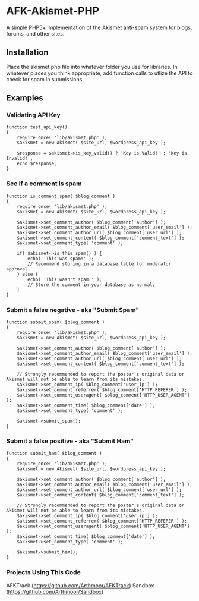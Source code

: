 # AFK-Akismet-PHP
A simple PHP5+ implementation of the Akismet anti-spam system for blogs, forums, and other sites.

## Installation
Place the akismet.php file into whatever folder you use for libraries.
In whatever places you think appropriate, add function calls to utlize the API to check for spam in submissions.

## Examples

### Validating API Key
	function test_api_key()
	{
		require_once( 'lib/akismet.php' );
		$akismet = new Akismet( $site_url, $wordpress_api_key );

		$response = $akismet->is_key_valid() ? 'Key is Valid!' : 'Key is Invalid!';
		echo $response;
	}

### See if a comment is spam
	function is_comment_spam( $blog_comment )
	{
		require_once( 'lib/akismet.php' );
		$akismet = new Akismet( $site_url, $wordpress_api_key );

		$akismet->set_comment_author( $blog_comment['author'] );
		$akismet->set_comment_author_email( $blog_comment['user_email'] );
		$akismet->set_comment_author_url( $blog_comment['user_url'] );
		$akismet->set_comment_content( $blog_comment['comment_text'] );
		$akismet->set_comment_type( 'comment' );

		if( $akismet->is_this_spam() ) {
			echo( 'This was spam!' );
			// Recommend storing in a database table for moderator approval.
		} else {
			echo( 'This wasn't spam.' );
			// Store the comment in your database as normal.
		}
	}

### Submit a false negative - aka "Submit Spam"
	function submit_spam( $blog_comment )
	{
		require_once( 'lib/akismet.php' );
		$akismet = new Akismet( $site_url, $wordpress_api_key );

		$akismet->set_comment_author( $blog_comment['author'] );
		$akismet->set_comment_author_email( $blog_comment['user_email'] );
		$akismet->set_comment_author_url( $blog_comment['user_url'] );
		$akismet->set_comment_content( $blog_comment['comment_text'] );

		// Strongly recommended to report the poster's original data or Akismet will not be able to learn from its mistakes.
		$akismet->set_comment_ip( $blog_comment['user_ip'] );
		$akismet->set_comment_referrer( $blog_comment['HTTP_REFERER'] );
		$akismet->set_comment_useragent( $blog_comment['HTTP_USER_AGENT'] );
		$akismet->set_comment_time( $blog_comment['date'] );
		$akismet->set_comment_type( 'comment' );

		$akismet->submit_spam();
	}

### Submit a false positive - aka "Submit Ham"
	function submit_ham( $blog_comment )
	{
		require_once( 'lib/akismet.php' );
		$akismet = new Akismet( $site_url, $wordpress_api_key );

		$akismet->set_comment_author( $blog_comment['author'] );
		$akismet->set_comment_author_email( $blog_comment['user_email'] );
		$akismet->set_comment_author_url( $blog_comment['user_url'] );
		$akismet->set_comment_content( $blog_comment['comment_text'] );

		// Strongly recommended to report the poster's original data or Akismet will not be able to learn from its mistakes.
		$akismet->set_comment_ip( $blog_comment['user_ip'] );
		$akismet->set_comment_referrer( $blog_comment['HTTP_REFERER'] );
		$akismet->set_comment_useragent( $blog_comment['HTTP_USER_AGENT'] );
		$akismet->set_comment_time( $blog_comment['date'] );
		$akismet->set_comment_type( 'comment' );

		$akismet->submit_ham();
	}

### Projects Using This Code

AFKTrack (https://github.com/Arthmoor/AFKTrack)
Sandbox (https://github.com/Arthmoor/Sandbox)
